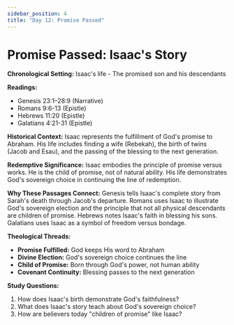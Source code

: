 ```yaml
---
sidebar_position: 4
title: "Day 12: Promise Passed"
---
```


# Promise Passed: Isaac's Story

**Chronological Setting:** Isaac's life - The promised son and his descendants

**Readings:**
- Genesis 23:1–28:9 (Narrative)
- Romans 9:6-13 (Epistle)
- Hebrews 11:20 (Epistle)
- Galatians 4:21-31 (Epistle)

**Historical Context:** Isaac represents the fulfillment of God's promise to Abraham. His life includes finding a wife (Rebekah), the birth of twins (Jacob and Esau), and the passing of the blessing to the next generation.

**Redemptive Significance:** Isaac embodies the principle of promise versus works. He is the child of promise, not of natural ability. His life demonstrates God's sovereign choice in continuing the line of redemption.

**Why These Passages Connect:** Genesis tells Isaac's complete story from Sarah's death through Jacob's departure. Romans uses Isaac to illustrate God's sovereign election and the principle that not all physical descendants are children of promise. Hebrews notes Isaac's faith in blessing his sons. Galatians uses Isaac as a symbol of freedom versus bondage.

**Theological Threads:**
- **Promise Fulfilled:** God keeps His word to Abraham
- **Divine Election:** God's sovereign choice continues the line
- **Child of Promise:** Born through God's power, not human ability
- **Covenant Continuity:** Blessing passes to the next generation

**Study Questions:**
1. How does Isaac's birth demonstrate God's faithfulness?
2. What does Isaac's story teach about God's sovereign choice?
3. How are believers today "children of promise" like Isaac?